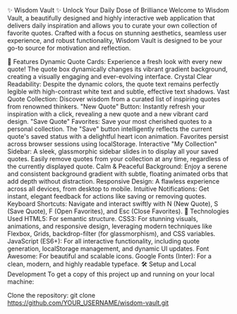 ✨ Wisdom Vault ✨
Unlock Your Daily Dose of Brilliance
Welcome to Wisdom Vault, a beautifully designed and highly interactive web application that delivers daily inspiration and allows you to curate your own collection of favorite quotes. Crafted with a focus on stunning aesthetics, seamless user experience, and robust functionality, Wisdom Vault is designed to be your go-to source for motivation and reflection.

🌟 Features
Dynamic Quote Cards: Experience a fresh look with every new quote! The quote box dynamically changes its vibrant gradient background, creating a visually engaging and ever-evolving interface.
Crystal Clear Readability: Despite the dynamic colors, the quote text remains perfectly legible with high-contrast white text and subtle, effective text shadows.
Vast Quote Collection: Discover wisdom from a curated list of inspiring quotes from renowned thinkers.
"New Quote" Button: Instantly refresh your inspiration with a click, revealing a new quote and a new vibrant card design.
"Save Quote" Favorites:
Save your most cherished quotes to a personal collection.
The "Save" button intelligently reflects the current quote's saved status with a delightful heart icon animation.
Favorites persist across browser sessions using localStorage.
Interactive "My Collection" Sidebar:
A sleek, glassmorphic sidebar slides in to display all your saved quotes.
Easily remove quotes from your collection at any time, regardless of the currently displayed quote.
Calm & Peaceful Background: Enjoy a serene and consistent background gradient with subtle, floating animated orbs that add depth without distraction.
Responsive Design: A flawless experience across all devices, from desktop to mobile.
Intuitive Notifications: Get instant, elegant feedback for actions like saving or removing quotes.
Keyboard Shortcuts: Navigate and interact swiftly with N (New Quote), S (Save Quote), F (Open Favorites), and Esc (Close Favorites).
🚀 Technologies Used
HTML5: For semantic structure.
CSS3: For stunning visuals, animations, and responsive design, leveraging modern techniques like Flexbox, Grids, backdrop-filter (for glassmorphism), and CSS variables.
JavaScript (ES6+): For all interactive functionality, including quote generation, localStorage management, and dynamic UI updates.
Font Awesome: For beautiful and scalable icons.
Google Fonts (Inter): For a clean, modern, and highly readable typeface.
🛠️ Setup and Local Development
To get a copy of this project up and running on your local machine:

Clone the repository:
git clone https://github.com/YOUR_USERNAME/wisdom-vault.git
